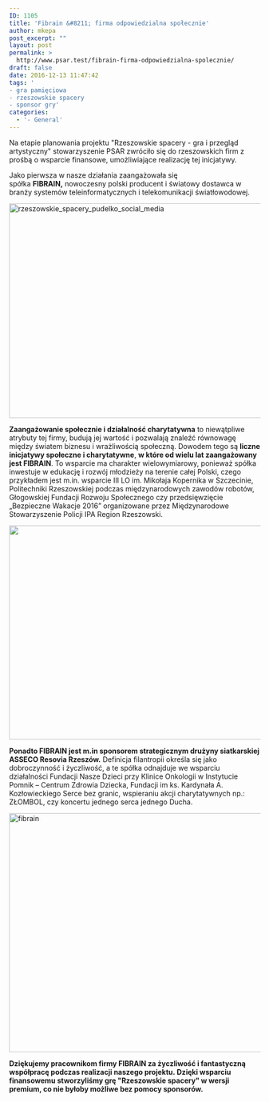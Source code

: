 ```yaml
---
ID: 1105
title: 'Fibrain &#8211; firma odpowiedzialna społecznie'
author: mkepa
post_excerpt: ""
layout: post
permalink: >
  http://www.psar.test/fibrain-firma-odpowiedzialna-spolecznie/
draft: false
date: 2016-12-13 11:47:42
tags: '
- gra pamięciowa
- rzeszowskie spacery
- sponsor gry'
categories:
  - '- General'
---
```

Na etapie planowania projektu "Rzeszowskie spacery - gra i przegląd artystyczny" stowarzyszenie PSAR zwróciło się do rzeszowskich firm z prośbą o wsparcie finansowe, umożliwiające realizację tej inicjatywy.

Jako pierwsza w nasze działania zaangażowała się spółka <strong>FIBRAIN,</strong> nowoczesny polski producent i światowy dostawca w branży systemów teleinformatycznych i telekomunikacji światłowodowej.

<a href="http://www.psar.test/wp-content/uploads/2016/12/Rzeszowskie_spacery_pudelko_social_media-1-e1481625034897.png"><img class="size-large wp-image-1106 aligncenter" src="http://dev-psar.pantheonsite.io/wp-content/uploads/2016/12/Rzeszowskie_spacery_pudelko_social_media-1-1024x687.png" alt="rzeszowskie_spacery_pudelko_social_media" width="640" height="429" /></a>

<strong>Zaangażowanie społecznie i działalność charytatywna</strong> to niewątpliwe atrybuty tej firmy, budują jej wartość i pozwalają znaleźć równowagę między światem biznesu i wrażliwością społeczną. Dowodem tego są <strong>liczne inicjatywy społeczne i charytatywne</strong>, <strong>w które od wielu lat zaangażowany jest FIBRAIN</strong>. To wsparcie ma charakter wielowymiarowy, ponieważ spółka inwestuje w edukację i rozwój młodzieży na terenie całej Polski, czego przykładem jest m.in. wsparcie III LO im. Mikołaja Kopernika w Szczecinie, Politechniki Rzeszowskiej podczas międzynarodowych zawodów robotów, Głogowskiej Fundacji Rozwoju Społecznego czy przedsięwzięcie „Bezpieczne Wakacje 2016” organizowane przez Międzynarodowe Stowarzyszenie Policji IPA Region Rzeszowski.

<a href="http://www.psar.test/wp-content/uploads/2016/12/fibrain1-e1481625171592.jpg"><img class="wp-image-1108 size-large aligncenter" src="http://dev-psar.pantheonsite.io/wp-content/uploads/2016/12/fibrain1-1024x684.jpg" width="640" height="428" /></a>

<strong>Ponadto FIBRAIN jest m.in sponsorem strategicznym drużyny siatkarskiej ASSECO Resovia Rzeszów.</strong> Definicja filantropii określa się jako dobroczynność i życzliwość, a te spółka odnajduje we wsparciu działalności Fundacji Nasze Dzieci przy Klinice Onkologii w Instytucie Pomnik – Centrum Zdrowia Dziecka, Fundacji im ks. Kardynała A. Kozłowieckiego Serce bez granic, wspieraniu akcji charytatywnych np.: ZŁOMBOL, czy koncertu jednego serca jednego Ducha.

<a href="http://www.psar.test/wp-content/uploads/2016/12/fibrain-e1481625182182.jpg"><img class="alignnone size-large wp-image-1107" src="http://dev-psar.pantheonsite.io/wp-content/uploads/2016/12/fibrain-1024x765.jpg" alt="fibrain" width="640" height="478" /></a>

<strong>Dziękujemy pracownikom firmy FIBRAIN za życzliwość i fantastyczną współpracę podczas realizacji naszego projektu. Dzięki wsparciu finansowemu stworzyliśmy grę "Rzeszowskie spacery" w wersji premium, co nie byłoby możliwe bez pomocy sponsorów.</strong>